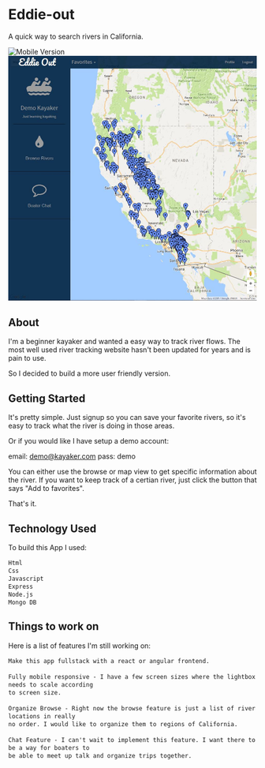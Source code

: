 # Eddie-out 

  A quick way to search rivers in California.

  ![Mobile Version](public/img/moblie-eddie-out.jpg)
  ![Desktop Version](public/img/desktop-eddie-out.jpg)

## About

  I'm a beginner kayaker and wanted a easy way to track river flows. The most well used river tracking
  website hasn't been updated for years and is pain to use.
  
  So I decided to build a more user friendly version.

## Getting Started

  It's pretty simple. Just signup so you can save your favorite rivers, so it's easy to track what the 
  river is doing in those areas. 

  Or if you would like I have setup a demo account:

  email: demo@kayaker.com
  pass: demo
  
  You can either use the browse or map view to get specific information about the river. If you want to
  keep track of a certian river, just click the button that says "Add to favorites".
  
  That's it.

## Technology Used

  To build this App I used:
  
    Html
    Css
    Javascript
    Express
    Node.js
    Mongo DB

## Things to work on

  Here is a list of features I'm still working on:

    Make this app fullstack with a react or angular frontend.
  
    Fully mobile responsive - I have a few screen sizes where the lightbox needs to scale according 
    to screen size.
    
    Organize Browse - Right now the browse feature is just a list of river locations in really
    no order. I would like to organize them to regions of California.
    
    Chat Feature - I can't wait to implement this feature. I want there to be a way for boaters to 
    be able to meet up talk and organize trips together.
